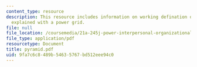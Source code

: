 ```yaml
---
content_type: resource
description: This resource includes information on working defination of the power
  explained with a power grid.
file: null
file_location: /coursemedia/21a-245j-power-interpersonal-organizational-and-global-dimensions-fall-2005/9fa7c6c8489b54635767bd512eee94c0_pyramid.pdf
file_type: application/pdf
resourcetype: Document
title: pyramid.pdf
uid: 9fa7c6c8-489b-5463-5767-bd512eee94c0
---
```

